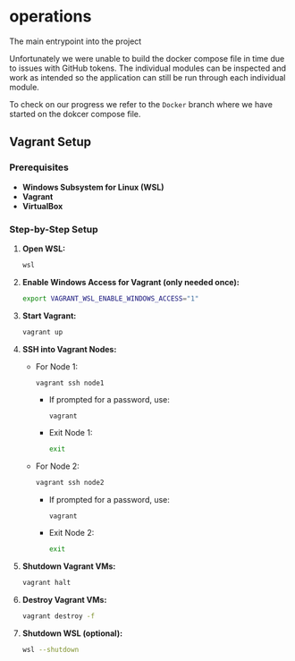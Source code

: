 # operations
 The main entrypoint into the project

Unfortunately we were unable to build the docker compose file in time due to issues with GitHub tokens. The individual modules can be inspected and work as intended so the application can still be run through each individual module. 

To check on our progress we refer to the `Docker` branch where we have started on the dokcer compose file. 
 
## Vagrant Setup

### Prerequisites
- **Windows Subsystem for Linux (WSL)**
- **Vagrant**
- **VirtualBox**

### Step-by-Step Setup

1. **Open WSL:**
   ```sh
   wsl
   ```

2. **Enable Windows Access for Vagrant (only needed once):**
   ```sh
   export VAGRANT_WSL_ENABLE_WINDOWS_ACCESS="1"
   ```

3. **Start Vagrant:**
   ```sh
   vagrant up
   ```

4. **SSH into Vagrant Nodes:**
   - For Node 1:
     ```sh
     vagrant ssh node1
     ```
     - If prompted for a password, use:
       ```
       vagrant
       ```
     - Exit Node 1:
       ```sh
       exit
       ```
   - For Node 2:
     ```sh
     vagrant ssh node2
     ```
     - If prompted for a password, use:
       ```
       vagrant
       ```
     - Exit Node 2:
       ```sh
       exit
       ```

5. **Shutdown Vagrant VMs:**
   ```sh
   vagrant halt
   ```

6. **Destroy Vagrant VMs:**
   ```sh
   vagrant destroy -f
   ```

7. **Shutdown WSL (optional):**
   ```sh
   wsl --shutdown
   ```
